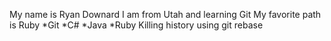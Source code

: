 My name is Ryan Downard
I am from Utah and learning Git
My favorite path is Ruby
*Git
*C#
*Java
*Ruby
Killing history using git rebase
